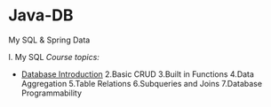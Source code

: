 # Java-DB
My SQL &amp; Spring Data

I. My SQL
_Course topics:_

- <a href="https://github.com/Evuns/JavaOOP/tree/master/src/WorkingWithAbstraction" target="_blank">Database Introduction</a>
2.Basic CRUD
3.Built in Functions
4.Data Aggregation
5.Table Relations
6.Subqueries and Joins
7.Database Programmability
